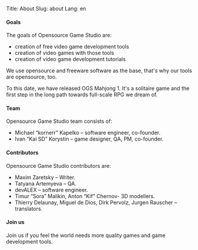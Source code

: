Title: About
Slug: about
Lang: en

#### Goals

The goals of Opensource Game Studio are:

* creation of free video game development tools
* creation of video games with those tools
* creation of video game development tutorials

We use opensource and freeware software as the base, that's why our tools are
opensource, too.

To this date, we have released OGS Mahjong 1. It's a solitaire game and the
first step in the long path towards full-scale RPG we dream of.

#### Team

Opensource Game Studio team consists of:

* Michael “kornerr” Kapelko – software engineer, co-founder.
* Ivan “Kai SD” Korystin – game designer, QA, PM, co-founder.

#### Contributors

Opensource Game Studio contributors are:

* Maxim Zaretsky – Writer.
* Tatyana Artemyeva – QA.
* devALEX – software engineer.
* Timur “Sora” Malikin, Anton “Kif” Chernov- 3D modellers.
* Thierry Delaunay, Miguel de Dios, Dirk Pervolz, Jurgen Rauscher – translators.

#### Join us

Join us if you feel the world needs more quality games and game development tools.

